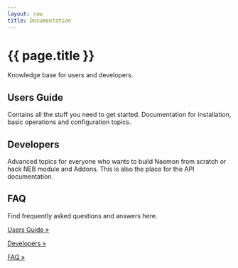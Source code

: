 ```yaml
---
layout: raw
title: Documentation
---
```

<div class="jumbotron">
  <div class="container">
    <h1>{{ page.title }}</h1>
    <p><i class="glyphicon glyphicon-pencil"></i> Knowledge base for users and developers.</p>
  </div>
</div>

<div class="container">
  <div class="row">
    <div class="col-md-4">
      <h2>Users Guide</h2>
      <p>Contains all the stuff you need to get started. Documentation for installation, basic operations and configuration topics.</p>
    </div>
    <div class="col-md-4">
      <h2>Developers</h2>
      <p>Advanced topics for everyone who wants to build Naemon from scratch or hack NEB module and Addons.
         This is also the place for the API documentation.</p>
    </div>
    <div class="col-md-4">
      <h2>FAQ</h2>
      <p>Find frequently asked questions and answers here.</p>
    </div>
  </div>
  <div class="row">
    <div class="col-md-4">
      <p><a class="btn btn-default" href="/documentation/usersguide" role="button">Users Guide &raquo;</a></p>
    </div>
    <div class="col-md-4">
      <p><a class="btn btn-default" href="/documentation/developer" role="button">Developers &raquo;</a></p>
    </div>
    <div class="col-md-4">
      <p><a class="btn btn-default" href="/documentation/faq" role="button">FAQ &raquo;</a></p>
    </div>
  </div>
</div>
